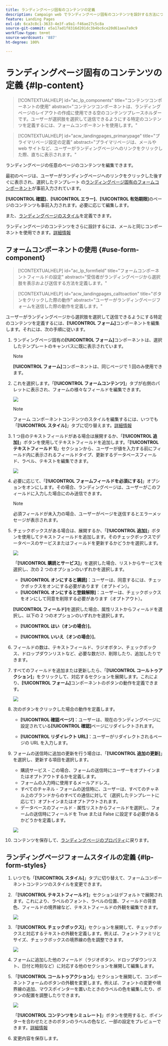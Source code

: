 ```yaml
---
title: ランディングページ固有のコンテンツの定義
description: Campaign web でランディングページ固有のコンテンツを設計する方法について説明します
feature: Landing Pages
exl-id: 6ca3c8c1-3633-4e3f-a9a1-f46ae27c5c8a
source-git-commit: e5a17ad1f8316d201dc3b4bc6ce20d61aea7a9c9
workflow-type: tm+mt
source-wordcount: '887'
ht-degree: 100%

---
```


# ランディングページ固有のコンテンツの定義 {#lp-content}

>[!CONTEXTUALHELP]
>id="ac_lp_components"
>title="コンテンツコンポーネントの使用"
>abstract="コンテンツコンポーネントは、ランディングページのレイアウトの作成に使用できる空のコンテンツプレースホルダーです。ユーザーが選択肢を選択して送信できるようにする特定のコンテンツを定義するには、フォームコンポーネントを使用します。"

>[!CONTEXTUALHELP]
>id="acw_landingpages_primarypage"
>title="プライマリページ設定の定義"
>abstract="プライマリページは、メールや web サイトなど、ユーザーがランディングページへのリンクをクリックした際、直ちに表示されます。"

ランディングページの任意のページのコンテンツを編集できます。

最初のページは、ユーザーがランディングページへのリンクをクリックした後すぐに表示され、選択したテンプレート <!-- to enable users to select and submit their choices--> の[ランディングページ固有のフォームコンポーネント](#use-form-component)が事前入力されています。

**[!UICONTROL 確認]**、**[!UICONTROL エラー]**、**[!UICONTROL 有効期限]**&#x200B;のページのコンテンツも事前入力されます。必要に応じて編集します。

また、[ランディングページのスタイル](#lp-form-styles)を定義できます。

ランディングページのコンテンツをさらに設計するには、メールと同じコンポーネントを使用できます。[詳細情報](../email/content-components.md#add-content-components)

## フォームコンポーネントの使用 {#use-form-component}

>[!CONTEXTUALHELP]
>id="ac_lp_formfield"
>title="フォームコンポーネントフィールドの設定"
>abstract="受信者がランディングページから選択肢を表示および送信する方法を定義します。"

>[!CONTEXTUALHELP]
>id="acw_landingpages_calltoaction"
>title="ボタンをクリックした際の動作"
>abstract="ユーザーがランディングページフォームを送信した際の動作を定義します。"

ユーザーがランディングページから選択肢を選択して送信できるようにする特定のコンテンツを定義するには、**[!UICONTROL フォーム]**&#x200B;コンポーネントを編集します。それには、次の手順に従います。

1. ランディングページ固有の&#x200B;**[!UICONTROL フォーム]**&#x200B;コンポーネントは、選択したテンプレートのキャンバスに既に表示されています。

   >[!NOTE]
   >
   >**[!UICONTROL フォーム]**&#x200B;コンポーネントは、同じページで 1 回のみ使用できます。

1. これを選択します。「**[!UICONTROL フォームコンテンツ]**」タブが右側のパレットに表示され、フォームの様々なフィールドを編集できます。

   ![](assets/lp-form-component.png)

   >[!NOTE]
   >
   >フォーム コンポーネントコンテンツのスタイルを編集するには、いつでも「**[!UICONTROL スタイル]**」タブに切り替えます。[詳細情報](#lp-form-styles)

1. 1 つ目のテキストフィールドがある場合は展開するか、「**[!UICONTROL 追加]**」ボタンを使用してテキストフィールドを追加します。「**[!UICONTROL テキストフィールド 1]**」セクションから、ユーザーが値を入力する前にフィールド内に表示されるフィールドタイプ、更新するデータベースフィールド、ラベル、テキストを編集できます。

   ![](assets/lp-form-text-field.png)

1. 必要に応じて、「**[!UICONTROL フォームフィールドを必須にする]**」オプションをオンにします。その場合、ランディングページは、ユーザーがこのフィールドに入力した場合にのみ送信できます。

   >[!NOTE]
   >
   >必須フィールドが未入力の場合、ユーザーがページを送信するとエラーメッセージが表示されます。

1. チェックボックスがある場合は、展開するか、「**[!UICONTROL 追加]**」ボタンを使用してテキストフィールドを追加します。そのチェックボックスでデータベースのサービスまたはフィールドを更新するかどうかを選択します。

   ![](assets/lp-form-checkbox.png)

   「**[!UICONTROL 購読とサービス]**」を選択した場合、リストからサービスを選択し、次の 2 つのオプションのいずれかを選択します。

   * **[!UICONTROL オンにすると購読]**：ユーザーは、同意するには、チェックボックスをオンにする必要があります（オプトイン）。
   * **[!UICONTROL オンにすると登録解除]**：ユーザーは、チェックボックスをオンにして同意を削除する必要があります（オプトアウト）。

   **[!UICONTROL フィールド]**&#x200B;を選択した場合、属性リストからフィールドを選択し、以下の 2 つのオプションのいずれかを選択します。

   * **[!UICONTROL はい（オンの場合）]**。<!--TBC-->

   * **[!UICONTROL いいえ（オンの場合）]**。<!--TBC-->

1. フィールドの数は、テキストフィールド、ラジオボタン、チェックボックス、ドロップダウンリストなど、必要な数だけ、削除したり、追加したりできます。

1. すべてのフィールドを追加または更新したら、「**[!UICONTROL コールトゥアクション]**」をクリックして、対応するセクションを展開します。これにより、**[!UICONTROL フォーム]**&#x200B;コンポーネントのボタンの動作を定義できます。

   ![](assets/lp-call-to-action.png)

1. 次のボタンをクリックした場合の動作を定義します。

   * **[!UICONTROL 確認ページ]**：ユーザーは、現在のランディングページに設定されている&#x200B;**[!UICONTROL 確認]**&#x200B;ページにリダイレクトされます。

   * **[!UICONTROL リダイレクト URL]**：ユーザーがリダイレクトされるページの URL を入力します。

1. フォームの送信時に追加の更新を行う場合は、「**[!UICONTROL 追加の更新]**」を選択し、更新する項目を選択します。
   * 購読サービス - この場合、フォームの送信時にユーザーをオプトインまたはオプトアウトするかを定義します。
   * フォームの入力時に使用するメールアドレス。
   * すべてのチャネル - フォームの送信時に、ユーザーは、すべてのチャネル上のブランドからのすべての通信に対して（選択したテンプレートに応じて）オプトインまたはオプトアウトされます。
   * データベースのフィールド - 属性リストからフィールドを選択し、フォームの送信時にフィールドを True または False に設定する必要があるかどうかを定義します。

   ![](assets/lp-form-additionnal-updates.png)

1. コンテンツを保存して、[ランディングページのプロパティ](create-lp.md#create-landing-page)に戻ります。

## ランディングページフォームスタイルの定義 {#lp-form-styles}

1. いつでも「**[!UICONTROL スタイル]**」タブに切り替えて、フォームコンポーネントコンテンツのスタイルを変更できます。

1. 「**[!UICONTROL テキストフィールド]**」セクションはデフォルトで展開されます。これにより、ラベルのフォント、ラベルの位置、フィールドの背景色、フィールドの境界線など、テキストフィールドの外観を編集できます。

   ![](assets/lp-text-styles.png)

1. 「**[!UICONTROL チェックボックス]**」セクションを展開して、チェックボックスと対応するテキストの外観を定義します。例えば、フォントファミリとサイズ、チェックボックスの境界線の色を調整できます。

   ![](assets/lp-checkbox-style.png)

1. フォームに追加した他のフィールド（ラジオボタン、ドロップダウンリスト、日付と時刻など）に対応する他のセクションを展開して編集します。

1. 「**[!UICONTROL コールトゥアクション]**」セクションを展開して、コンポーネントフォームのボタンの外観を変更します。例えば、フォントの変更や境界線の追加、マウスポインターを置いたときのラベルの色を編集したり、ボタンの配置を調整したりできます。

   ![](assets/lp-call-to-action-style.png)

   「**[!UICONTROL コンテンツをシミュレート]**」ボタンを使用すると、ポインターを合わせたときのボタンのラベルの色など、一部の設定をプレビューできます。[詳細情報](create-lp.md#test-landing-page)

1. 変更内容を保存します。
